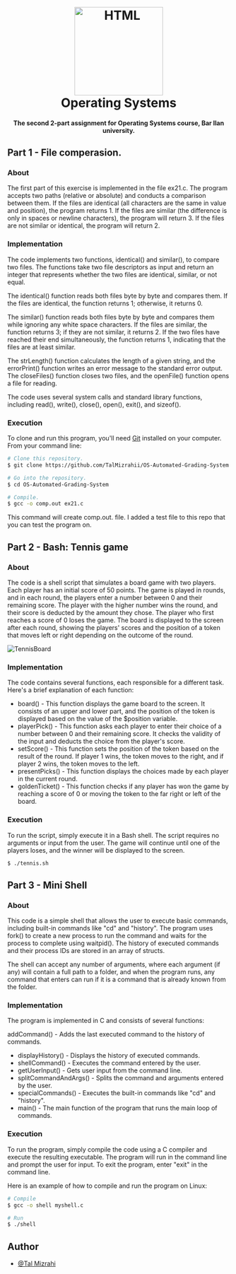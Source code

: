 <h1 align="center">
<br>
  <a href="https://github.com/TalMizrahii/OS-Automated-Grading-System"><img src="https://www.codelivly.com/wp-content/uploads/2023/01/bash.jpg" alt="HTML" width="200"></a>
  <br>
  Operating Systems
  <br>
</h1>
<h4 align="center">The second 2-part assignment for Operating Systems course, Bar Ilan university.

## Part 1 - File comperasion.
### About
The first part of this exercise is implemented in the file ex21.c. The program accepts two paths (relative or absolute) and conducts a comparison between them. If the files are identical (all characters are the same in value and position), the program returns 1. If the files are similar (the difference is only in spaces or newline characters), the program will return 3. If the files are not similar or identical, the program will return 2.

### Implementation

The code implements two functions, identical() and similar(), to compare two files. The functions take two file descriptors as input and return an integer that represents whether the two files are identical, similar, or not equal.

The identical() function reads both files byte by byte and compares them. If the files are identical, the function returns 1; otherwise, it returns 0.

The similar() function reads both files byte by byte and compares them while ignoring any white space characters. If the files are similar, the function returns 3; if they are not similar, it returns 2. If the two files have reached their end simultaneously, the function returns 1, indicating that the files are at least similar.

The strLength() function calculates the length of a given string, and the errorPrint() function writes an error message to the standard error output. The closeFiles() function closes two files, and the openFile() function opens a file for reading.

The code uses several system calls and standard library functions, including read(), write(), close(), open(), exit(), and sizeof().

### Execution
To clone and run this program, you'll need [Git](https://git-scm.com) installed on your computer. From your command line:

```bash
# Clone this repository.
$ git clone https://github.com/TalMizrahii/OS-Automated-Grading-System

# Go into the repository.
$ cd OS-Automated-Grading-System

# Compile.
$ gcc -o comp.out ex21.c
```
This command will create comp.out. file. I added a test file to this repo that you can test the program on.



  
## Part 2 - Bash: Tennis game
### About
The code is a shell script that simulates a board game with two players. Each player has an initial score of 50 points. The game is played in rounds, and in each round, the players enter a number between 0 and their remaining score. The player with the higher number wins the round, and their score is deducted by the amount they chose. The player who first reaches a score of 0 loses the game. The board is displayed to the screen after each round, showing the players' scores and the position of a token that moves left or right depending on the outcome of the round.

![TennisBoard](https://user-images.githubusercontent.com/92651125/187092788-ba91ed10-3f83-4096-abcf-27a88c23179a.png) 

### Implementation
The code contains several functions, each responsible for a different task. Here's a brief explanation of each function:

 * board() - This function displays the game board to the screen. It consists of an upper and lower part, and the position of the token is displayed based on the value of the $position variable.
 * playerPick() - This function asks each player to enter their choice of a number between 0 and their remaining score. It checks the validity of the input and deducts the choice from the player's score.
 * setScore() - This function sets the position of the token based on the result of the round. If player 1 wins, the token moves to the right, and if player 2 wins, the token moves to the left.
 * presentPicks() - This function displays the choices made by each player in the current round.
 * goldenTicket() - This function checks if any player has won the game by reaching a score of 0 or moving the token to the far right or left of the board.

### Execution

To run the script, simply execute it in a Bash shell. The script requires no arguments or input from the user. The game will continue until one of the players loses, and the winner will be displayed to the screen.

```bash
$ ./tennis.sh
```

## Part 3 - Mini Shell
### About
This code is a simple shell that allows the user to execute basic commands, including built-in commands like "cd" and "history". The program uses fork() to create a new process to run the command and waits for the process to complete using waitpid(). The history of executed commands and their process IDs are stored in an array of structs.

The shell can accept any number of arguments, where each argument (if any) will contain a full path to a folder,
and when the program runs, any command that enters can run if it is a command that is already known from the folder.

### Implementation
The program is implemented in C and consists of several functions:

addCommand() - Adds the last executed command to the history of commands.
 * displayHistory() - Displays the history of executed commands.
 * shellCommand() - Executes the command entered by the user.
 * getUserInput() - Gets user input from the command line.
 * splitCommandAndArgs() - Splits the command and arguments entered by the user.
 * specialCommands() - Executes the built-in commands like "cd" and "history".
 * main() - The main function of the program that runs the main loop of commands.
 
### Execution

To run the program, simply compile the code using a C compiler and execute the resulting executable. The program will run in the command line and prompt the user for input. To exit the program, enter "exit" in the command line.

Here is an example of how to compile and run the program on Linux:

```bash
# Compile
$ gcc -o shell myshell.c
```
```bash
# Run
$ ./shell
```

## Author
* [@Tal Mizrahi](https://github.com/TalMizrahii)

